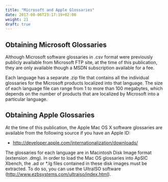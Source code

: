 ```yaml
---
title: "Microsoft and Apple Glossaries"
date: 2017-08-06T23:17:19+02:00
weight: 21
draft: true
---
```


## Obtaining Microsoft Glossaries

Although Microsoft software glossaries in .csv format were previously publicly available from Microsoft FTP site, at the time of this publication, they are only available though a MSDN subscription available for a fee.

Each language has a separate .zip file that contains all the individual glossaries for the Microsoft products localized into that language. The size of each language file can range from 1 to more than 100 megabytes, which depends on the number of products that are localized by Microsoft into a particular language.

## Obtaining Apple Glossaries

At the time of this publication, the Apple Mac OS X software glossaries are available from the following source if you have an Apple ID:

* http://developer.apple.com/internationalization/downloads/

The glossaries for each language are in Macintosh Disk Image format (extension .dmg). In order to load the Mac OS glossaries into ApSIC Xbench, the .ad or *.lg files contained in these disk images must be extracted. To do so, you can use the UltraISO software (http://www.ezbsystems.com/ultraiso/index.html).